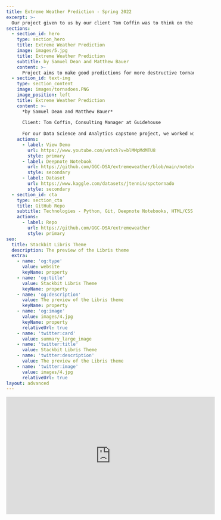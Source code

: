 ```yaml
---
title: Extreme Weather Prediction - Spring 2022
excerpt: >-
  Our project given to us by our client Tom Coffin was to think on the issue Global Warming and some harmful affects it has on people. Tornados have the ability to be extremely devasting taking human lives and destroying cities. We are going to see if the effects of global warming has any effect on producing more destructive tornados more frequently.
sections:
  - section_id: hero
    type: section_hero
    title: Extreme Weather Prediction
    image: images/5.jpg
    title: Extreme Weather Prediction
    subtitle: by Samuel Dean and Matthew Bauer
    content: >-
      Project aims to make good predictions for more destructive tornados appearing more frequently by the increase of Global Warming.
  - section_id: text-img
    type: section_content
    image: images/tornadoes.PNG
    image_position: left
    title: Extreme Weather Prediction 
    content: >-
      *by Samuel Dean and Matthew Bauer*   
      
      Client: Tom Coffin, Consulting Manager at Guidehouse
      
      For our Data Science and Analytics capstone project, we worked with our client Tom Coffin who provided us with a problem statement. Our goal was to find a dataset that represented a potential negative consequence from Global Warming. With this in mind, our team found a dataset that has kept record of tornados that occured in the United States from 1950 to 2015. This set includes details such as F-Scale, width, length, location, injuries, and fatalities. 
    actions:
      - label: View Demo
        url: https://www.youtube.com/watch?v=blMMpMdMTU8
        style: primary
      - label: Deepnote Notebook
        url: https://github.com/GGC-DSA/extremeweather/blob/main/notebooks/FinalCapstone.ipynb
        style: secondary
      - label: Dataset
        url: https://www.kaggle.com/datasets/jtennis/spctornado
        style: secondary
  - section_id: cta
    type: section_cta
    title: GitHub Repo
    subtitle: Technologies - Python, Git, Deepnote Notebooks, HTML/CSS
    actions:
      - label: Repo
        url: https://github.com/GGC-DSA/extremeweather
        style: primary
seo:
  title: Stackbit Libris Theme
  description: The preview of the Libris theme
  extra:
    - name: 'og:type'
      value: website
      keyName: property
    - name: 'og:title'
      value: Stackbit Libris Theme
      keyName: property
    - name: 'og:description'
      value: The preview of the Libris theme
      keyName: property
    - name: 'og:image'
      value: images/4.jpg
      keyName: property
      relativeUrl: true
    - name: 'twitter:card'
      value: summary_large_image
    - name: 'twitter:title'
      value: Stackbit Libris Theme
    - name: 'twitter:description'
      value: The preview of the Libris theme
    - name: 'twitter:image'
      value: images/4.jpg
      relativeUrl: true
layout: advanced
---
```

<iframe width="560" height="315" src="https://www.youtube.com/embed/8uuFIi-ghPI" frameborder="0" allow="accelerometer; autoplay; clipboard-write; encrypted-media; gyroscope; picture-in-picture" allowfullscreen></iframe>
